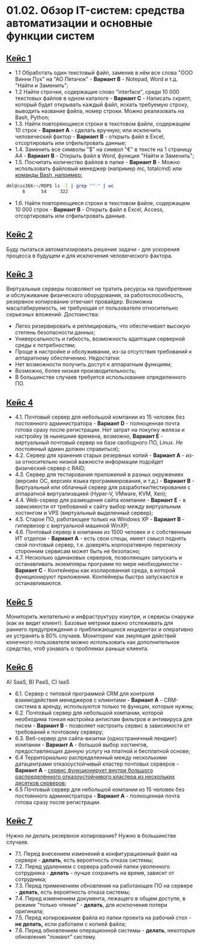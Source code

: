 # 01.02. Обзор IT-систем: cредства автоматизации и основные функции систем
## [Кейс 1](https://github.com/netology-code/slin-homeworks/blob/slin-7/1-02.md#%D0%BA%D0%B5%D0%B9%D1%81-1) 
- 1.1 Обработать один текстовый файл, заменив в нём все слова "ООО Винни Пух" на "АО Пятачок" - **Вариант В** - Notepad, Word и т.д. "Найти и Заменить";
- 1.2 Найти строчки, содержащие слово "interface", среди 10 000 текстовых файлов в одном каталоге - **Вариант C** - Написать скрипт, который будет открывать каждый файл, искать требуемую строку, выводить название файла, номер строки. Можно реализовать на Bash, Python;
- 1.3. Найти повторяющиеся строки в текстовом файле, содержащем 10 строк - **Вариант A** - сделать вручную; или исключить человеческий фактор - **Вариант B** - открыть файл в Excel, отсортировать или отфильтровать данные;
- 1.4. Заменить все символы "$" на символ "€" в тексте на 1 страницу А4 - **Вариант B** - Открыть файл в Word, функция "Найти и Заменить";
- 1.5. Посчитать количество файлов в папке  - **Вариант B** - Можно использовать файловый менеджер (например mc, totalcmd) или [команды Bash, например:](https://losst.ru/kolichestvo-fajlov-v-papke-linux)
```bash
dml@css366:~/RDP$ ls -l | grep "^-" | wc
      6      54     322
```
- 1.6. Найти повторяющиеся строки в текстовом файле, содержащем 10 000 строк - **Вариант B** - Открыть файл в Excel, Access, отсортировать или отфильтровать данные.

## [Кейс 2](https://github.com/netology-code/slin-homeworks/blob/slin-7/1-02.md#%D0%BA%D0%B5%D0%B9%D1%81-2)
Буду пытаться автоматизировать решение задачи - для ускорения процесса в будущем и для исключения человеческого фактора.

## [Кейс 3](https://github.com/netology-code/slin-homeworks/blob/slin-7/1-02.md#%D0%BA%D0%B5%D0%B9%D1%81-3)
Виртуальные серверы позволяют не тратить ресурсы на приобретение и обслуживание физического оборудования, за работоспособность, резервное копирование отвечает провайдер. Возможна масштабируемость, не требующая от пользователя относительно серьезных вложений.
Достоинства:
- Легко резервировать и реплицировать, что обеспечивает высокую степень безопасности данных;
- Универсальность и гибкость, возможность адаптации серверной среды к потребностям;
- Проще в настройке и обслуживании, из-за отсутствия требований к аппаратному обеспечению.
Недостатки:
- Нет возможности получить доступ к аппаратным функциям;
- Возможно, более низкая производительность;
- В большинстве случаев требуется использование определенного ПО.

## [Кейс 4](https://github.com/netology-code/slin-homeworks/blob/slin-7/1-02.md#%D0%BA%D0%B5%D0%B9%D1%81-4)
- 4.1. Почтовый сервер для небольшой компании из 15 человек без постоянного администратора - **Вариант D** - полноценная почта готова сразу после регистрации. Нет затрат на покупку железа и настройку (в нынешние времена, возможно, **Вариант E** - виртуальный почтовый сервер на базе свободного ПО, Linux. *Не постоянный* админ должен справиться);
- 4.2. Сервер для хранения старых резервных копий - **Вариант A** - из-за относительно низкой важности информации подойдет физический сервер с RAID;
- 4.3. Сервер для тестирования приложений в разных окружениях (версиях ОС, версиях языка программирования, и т.д.) - **Вариант B** - Виртуальный или облачный сервер для разработки/тестирования с аппаратной виртуализацией (Hyper-V, VMware, KVM, Xen);
- 4.4. Web-сервер для размещения сайта компании - **Вариант E** - в зависимости от требований к сайту выбор между виртуальным хостингом и VPS (виртуальный выделенный сервер);
- 4.5. Старое ПО, работающее только на Windows XP - **Вариант B** - гипервизор с виртуальной машиной WinXP;
- 4.6. Почтовый сервер в компании из 1500 человек и с собственным ИТ отделом - **Вариант A** - есть свои спецы, имеет смысл поднять свой почтовый сервер, т.к. доверять корпоративную переписку сторонним сервисам может быть не безопасно;
- 4.7. Несколько одинаковых серверов, позволяющих запускать и останавливать экземпляры программ по мере необходимости - **Вариант C** - Контейнеры как изолированная среда, в которой функционируют приложения. Контейнеры быстро запускаются и останавливаются.

## [Кейс 5](https://github.com/netology-code/slin-homeworks/blob/slin-7/1-02.md#%D0%BA%D0%B5%D0%B9%D1%81-5)
Мониторить желательно и инфраструктуру изнутри, и сервисы снаружи (как их видит клиент). Базовые метрики важно отслеживать для раннего предупреждения о приближающихся инцидентах и оперативно их устранять в 80% случаев. Мониторинг как эмуляция действий конечного пользователя можно использовать как дополнительное средство, чтоб узнавать о проблемах раньше клиента.

## [Кейс 6](https://github.com/netology-code/slin-homeworks/blob/slin-7/1-02.md#%D0%BA%D0%B5%D0%B9%D1%81-6)
A) SaaS, B) PaaS, C) IaaS

- 6.1. Сервер с типовой программой CRM для контроля взаимодействия менеджеров с клиентами - **Вариант A** - CRM-система в аренду, используются только те функции, которые нужны;
- 6.2. Почтовый сервер для небольшой компании, которой необходима тонкая настройка антиспам фильтров и антивируса для писем - **Вариант B** - позволяет настроить сервис в зависимости от требований к почтовому серверу;
- 6.3. Веб-сервер для сайта-визитки (одностраничный лендинг) компании - **Вариант A** - большой выбор хостингов, предоставляющих данную услугу на платной и бесплатной основе;
- 6.4 Территориально распределенный между несколькими датацентрами отказоустойчивый кластер почтовых серверов - **Вариант A** - [сервис функционирует внутри большого распределённого отказоустойчивого кластера из нескольких десятков серверов](https://lancloud.ru/articles/saas-ili-iaas-v-chyem-raznitsa/);
- 6.5 Почтовый сервер для небольшой компании из 15 человек без постоянного администратора - **Вариант A** - полноценная почта готова сразу после регистрации.

## [Кейс 7](https://clck.ru/32EqAn)
Нужно ли делать резервное копирование? Нужно в большинстве случаев.
- 7.1. Перед внесением изменений в конфигурационный файл на сервере - **делать**, есть вероятность отказа системы;
- 7.2. Перед удалением с сервера рабочей папки уволенного сотрудника - **делать** - лучше сохранить на время, зависит от сотрудника;
- 7.3. Перед применением обновления на работающее ПО на сервере - **делать**, есть вероятность отказа системы;
- 7.4. Перед изменением документа, лежащего в общем доступе, в режиме "только чтение" - **делать**, для исключения потери оригинала;
- 7.5. Перед копированием файла из папки проекта на рабочий стол - **не делать,** если работаем с копией файла;
- 7.6. Перед обновлением операционной системы - **делать**, некоторые обновления "ломают" систему.
